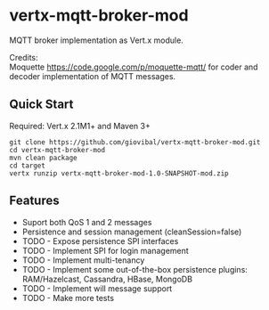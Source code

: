 vertx-mqtt-broker-mod
=====================

MQTT broker implementation as Vert.x module.

Credits:
<br/>
Moquette <a href="https://code.google.com/p/moquette-mqtt/">https://code.google.com/p/moquette-mqtt/</a>
for coder and decoder implementation of MQTT messages.
<br/>


Quick Start
-----------
Required: Vert.x 2.1M1+ and Maven 3+

```
git clone https://github.com/giovibal/vertx-mqtt-broker-mod.git
cd vertx-mqtt-broker-mod
mvn clean package
cd target
vertx runzip vertx-mqtt-broker-mod-1.0-SNAPSHOT-mod.zip
```

Features
----
* Suport both QoS 1 and 2 messages
* Persistence and session management (cleanSession=false)
* TODO - Expose persistence SPI interfaces
* TODO - Implement SPI for login management
* TODO - Implement multi-tenancy
* TODO - Implement some out-of-the-box persistence plugins: RAM/Hazelcast, Cassandra, HBase, MongoDB
* TODO - Implement will message support 
* TODO - Make more tests
